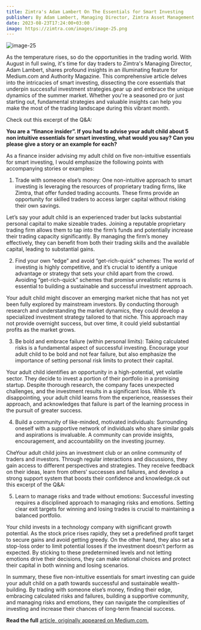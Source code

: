 ```yaml
---
title: Zimtra's Adam Lambert On The Essentials for Smart Investing
publisher: By Adam Lambert, Managing Director, Zimtra Asset Management
date: 2023-08-23T17:24:00+03:00
image: https://zimtra.com/images/image-25.png
---
```

![image-25](https://zimtra.com/images/image-25.png)

As the temperature rises, so do the opportunities in the trading world. With August in full swing, it's time for day traders to Zimtra's Managing Director, Adam Lambert, shares profound insights in an illuminating feature for Medium.com and Authority Magazine. This comprehensive article delves into the intricacies of smart investing, dissecting the core essentials that underpin successful investment strategies.gear up and embrace the unique dynamics of the summer market. Whether you're a seasoned pro or just starting out, fundamental strategies and valuable insights can help you make the most of the trading landscape during this vibrant month.

Check out this excerpt of the Q&A:

**You are a “finance insider”. If you had to advise your adult child about 5 non intuitive essentials for smart investing, what would you say? Can you please give a story or an example for each?**

As a finance insider advising my adult child on five non-intuitive essentials for smart investing, I would emphasize the following points with accompanying stories or examples:

1. Trade with someone else’s money: One non-intuitive approach to smart investing is leveraging the resources of proprietary trading firms, like Zimtra, that offer funded trading accounts. These firms provide an opportunity for skilled traders to access larger capital without risking their own savings.

Let’s say your adult child is an experienced trader but lacks substantial personal capital to make sizeable trades. Joining a reputable proprietary trading firm allows them to tap into the firm’s funds and potentially increase their trading capacity significantly. By managing the firm’s money effectively, they can benefit from both their trading skills and the available capital, leading to substantial gains.

2. Find your own “edge” and avoid “get-rich-quick” schemes: The world of investing is highly competitive, and it’s crucial to identify a unique advantage or strategy that sets your child apart from the crowd. Avoiding “get-rich-quick” schemes that promise unrealistic returns is essential to building a sustainable and successful investment approach.

Your adult child might discover an emerging market niche that has not yet been fully explored by mainstream investors. By conducting thorough research and understanding the market dynamics, they could develop a specialized investment strategy tailored to that niche. This approach may not provide overnight success, but over time, it could yield substantial profits as the market grows.

3. Be bold and embrace failure (within personal limits): Taking calculated risks is a fundamental aspect of successful investing. Encourage your adult child to be bold and not fear failure, but also emphasize the importance of setting personal risk limits to protect their capital.

Your adult child identifies an opportunity in a high-potential, yet volatile sector. They decide to invest a portion of their portfolio in a promising startup. Despite thorough research, the company faces unexpected challenges, and the investment results in a significant loss. While it’s disappointing, your adult child learns from the experience, reassesses their approach, and acknowledges that failure is part of the learning process in the pursuit of greater success.

4. Build a community of like-minded, motivated individuals: Surrounding oneself with a supportive network of individuals who share similar goals and aspirations is invaluable. A community can provide insights, encouragement, and accountability on the investing journey.

CheYour adult child joins an investment club or an online community of traders and investors. Through regular interactions and discussions, they gain access to different perspectives and strategies. They receive feedback on their ideas, learn from others’ successes and failures, and develop a strong support system that boosts their confidence and knowledge.ck out this excerpt of the Q&A:

5. Learn to manage risks and trade without emotions: Successful investing requires a disciplined approach to managing risks and emotions. Setting clear exit targets for winning and losing trades is crucial to maintaining a balanced portfolio.

Your child invests in a technology company with significant growth potential. As the stock price rises rapidly, they set a predefined profit target to secure gains and avoid getting greedy. On the other hand, they also set a stop-loss order to limit potential losses if the investment doesn’t perform as expected. By sticking to these predetermined levels and not letting emotions drive their decisions, they can make rational choices and protect their capital in both winning and losing scenarios.

In summary, these five non-intuitive essentials for smart investing can guide your adult child on a path towards successful and sustainable wealth-building. By trading with someone else’s money, finding their edge, embracing calculated risks and failures, building a supportive community, and managing risks and emotions, they can navigate the complexities of investing and increase their chances of long-term financial success.

**Read the full** [article, originally appeared on Medium.com.](https://medium.com/authority-magazine/adam-lambert-of-zimtra-on-the-5-essentials-for-smart-investing-ce35541227d6)
